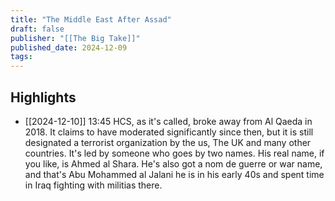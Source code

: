 ```yaml
---
title: "The Middle East After Assad"
draft: false
publisher: "[[The Big Take]]"
published_date: 2024-12-09
tags:
---
```



## Highlights
* [[2024-12-10]] 13:45  HCS, as it's called, broke away from Al Qaeda in 2018. It claims to have moderated significantly since then, but it is still designated a terrorist organization by the us, The UK and many other countries. It's led by someone who goes by two names. His real name, if you like, is Ahmed al Shara. He's also got a nom de guerre or war name, and that's Abu Mohammed al Jalani he is in his early 40s and spent time in Iraq fighting with militias there.

